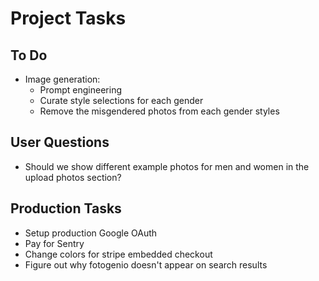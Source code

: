 # Project Tasks

## To Do
- Image generation:
  - Prompt engineering
  - Curate style selections for each gender
  - Remove the misgendered photos from each gender styles

## User Questions
- Should we show different example photos for men and women in the upload photos section?

## Production Tasks
- Setup production Google OAuth
- Pay for Sentry
- Change colors for stripe embedded checkout
- Figure out why fotogenio doesn't appear on search results
